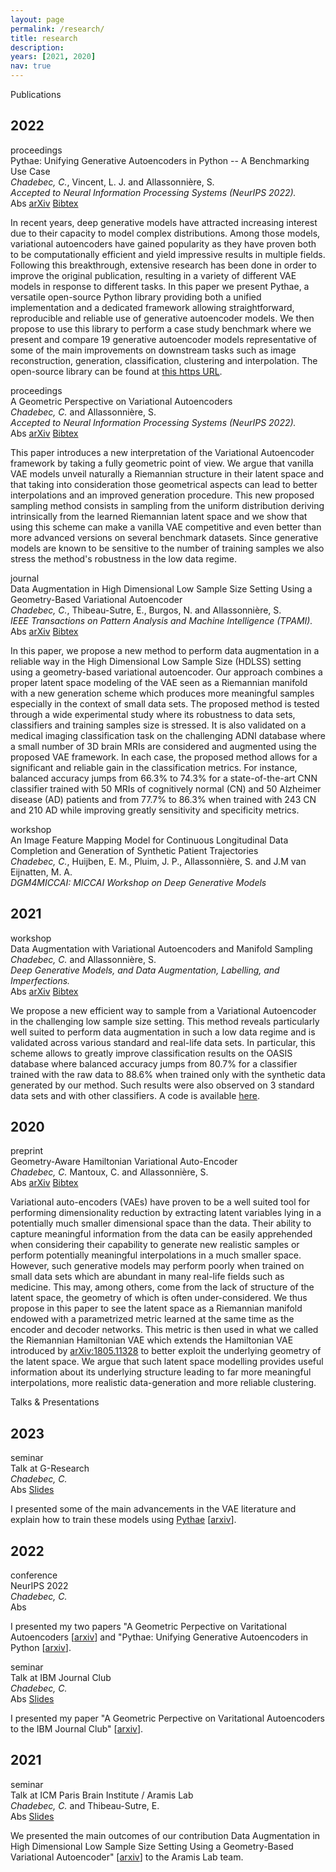 ```yaml
---
layout: page
permalink: /research/
title: research
description:
years: [2021, 2020]
nav: true
---
```


<div class="section_title">Publications</div>

<div class="publications">

  <!-- #2022 -->
  <h2 class="year">2022</h2>

  <!-- PYTHAE -->
  <div class="row">
    <div class="col-sm-2 abbr">
      <span class="badge badge-success">proceedings</span>
    </div>
    <div id="3" class="col-sm-8">
        <div class="title">Pythae: Unifying Generative Autoencoders in Python -- A Benchmarking Use Case</div>
        <div class="author">
          <em>Chadebec, C.</em>, Vincent, L. J. and Allassonnière, S.
        </div>
         <div class="book"><em>Accepted to Neural Information Processing Systems (NeurIPS 2022).</em></div>
      <div class="links">
        <a class="abstract btn btn-sm z-depth-0" role="button">
        Abs
        </a>
        <a href="http://arxiv.org/abs/{{ 2206.08309}}" class="btn btn-sm z-depth-0"   role="button" target="_blank">arXiv</a>
        <a href="{{'/assets/bibtex/chadebec2022pythae.bib' | relative_url }}"   class="btn btn-sm z-depth-0" role="button" target="_blank">Bibtex</a>
      </div>
      <div class="abstract hidden">
        <p>
          In recent years, deep generative models have attracted increasing interest due to their capacity to model complex distributions. Among those models, variational autoencoders have gained popularity as they have proven both to be computationally efficient and yield impressive results in multiple fields. Following this breakthrough, extensive research has been done in order to improve the original publication, resulting in a variety of different VAE models in response to different tasks. In this paper we present Pythae, a versatile open-source Python library providing both a unified implementation and a dedicated framework allowing straightforward, reproducible and reliable use of generative autoencoder models. We then propose to use this library to perform a case study benchmark where we present and compare 19 generative autoencoder models representative of some of the main improvements on downstream tasks such as image reconstruction, generation, classification, clustering and interpolation. The open-source library can be found at  <a href="https://github.com/clementchadebec/benchmark_VAE" target="blank">this https URL</a>.
          </p>
      </div>
    </div>
  </div>

  <!-- Geometric Perspective on VAEs -->
  <div class="row">
    <div class="col-sm-2 abbr">
      <span class="badge badge-success">proceedings</span>
    </div>
    <div id="3" class="col-sm-8">
        <div class="title">A Geometric Perspective on Variational Autoencoders</div>
        <div class="author">
          <em>Chadebec, C.</em> and Allassonnière, S.
        </div>
         <div class="book"><em>Accepted to Neural Information Processing Systems (NeurIPS 2022).</em></div>
      <div class="links">
        <a class="abstract btn btn-sm z-depth-0" role="button">
        Abs
        </a>
        <a href="https://arxiv.org/abs/2209.07370" class="btn btn-sm z-depth-0"   role="button" target="_blank">arXiv</a>
        <a href="{{'/assets/bibtex/chadebec2022geometric.bib' | relative_url }}"   class="btn btn-sm z-depth-0" role="button" target="_blank">Bibtex</a>
      </div>
      <div class="abstract hidden">
        <p>
          This paper introduces a new interpretation of the Variational Autoencoder framework by taking a fully geometric point of view. We argue that vanilla VAE models unveil naturally a Riemannian structure in their latent space and that taking into consideration those geometrical aspects can lead to better interpolations and an improved generation procedure. This new proposed sampling method consists in sampling from the uniform distribution deriving intrinsically from the learned Riemannian latent space and we show that using this scheme can make a vanilla VAE competitive and even better than more advanced versions on several benchmark datasets. Since generative models are known to be sensitive to the number of training samples we also stress the method's robustness in the low data regime.
          </p>
      </div>
    </div>
  </div>

  <!-- DA HDLSS -->
  <div class="row">
    <div class="col-sm-2 abbr">
      <span class="badge badge-secondary">journal</span>
    </div>
    <div id="3" class="col-sm-8">
        <div class="title">Data Augmentation in High Dimensional Low Sample Size  Setting Using a Geometry-Based Variational Autoencoder</div>
        <div class="author">
          <em>Chadebec, C.</em>, Thibeau-Sutre, E., Burgos, N. and Allassonnière, S.
        </div>
        <div class="book"><em>IEEE Transactions on Pattern Analysis and Machine Intelligence (TPAMI).</em></div>
      <div class="links">
        <a class="abstract btn btn-sm z-depth-0" role="button">
        Abs
        </a>
        <a href="http://arxiv.org/abs/{{ 2105.00026 }}" class="btn btn-sm z-depth-0"   role="button" target="_blank">arXiv</a>
        <a href="{{'/assets/bibtex/chadebec_data_2021.bib' | relative_url }}"   class="btn btn-sm z-depth-0" role="button" target="_blank">Bibtex</a>
      </div>
      <div class="abstract hidden">
        <p>
          In this paper, we propose a new method to perform data augmentation in a reliable way in the High Dimensional Low Sample Size (HDLSS) setting using a geometry-based variational autoencoder. Our approach combines a proper latent space modeling of the VAE seen as a Riemannian manifold with a new generation scheme which produces more meaningful samples especially in the context of small data sets. The proposed method is tested through a wide experimental study where its robustness to data sets, classifiers and training samples size is stressed. It is also validated on a medical imaging classification task on the challenging ADNI database where a small number of 3D brain MRIs are considered and augmented using the proposed VAE framework. In each case, the proposed method allows for a significant and reliable gain in the classification metrics. For instance, balanced accuracy jumps from 66.3% to 74.3% for a state-of-the-art CNN classifier trained with 50 MRIs of cognitively normal (CN) and 50 Alzheimer disease (AD) patients and from 77.7% to 86.3% when trained with 243 CN and 210 AD while improving greatly sensitivity and specificity metrics.
          </p>
      </div>
    </div>
  </div>
  <!-- LongVAE -->
  <div class="row">
    <div class="col-sm-2 abbr">
      <span class="badge badge-primary">workshop</span>
    </div>
    <div id="3" class="col-sm-8">
        <div class="title">An Image Feature Mapping Model for Continuous Longitudinal Data Completion and Generation of Synthetic Patient Trajectories	</div>
        <div class="author">
          <em>Chadebec, C.</em>, Huijben, E. M., Pluim, J. P., Allassonnière, S. and J.M van Eijnatten, M. A.
        </div>
        <div class="book"><em>DGM4MICCAI: MICCAI Workshop on Deep Generative Models</em></div>
    </div>
  </div>

  <!-- #2021 -->
  <h2 class="year">2021</h2>

  <!-- DA DALI -->
  <div class="row">
    <div class="col-sm-2 abbr">
      <span class="badge badge-primary">workshop</span>
    </div>
    <div id="3" class="col-sm-8">
        <div class="title">Data Augmentation with Variational Autoencoders and Manifold Sampling</div>
        <div class="author">
          <em>Chadebec, C.</em> and Allassonnière, S.
        </div>
       <div class="book"><em>Deep Generative Models, and Data Augmentation, Labelling, and Imperfections.</em></div>
      <div class="links">
        <a class="abstract btn btn-sm z-depth-0" role="button">
        Abs
        </a>
        <a href="http://arxiv.org/abs/{{ 2103.13751 }}" class="btn btn-sm z-depth-0"   role="button" target="_blank">arXiv</a>
        <a href="{{'/assets/bibtex/chadebec_aug_2021.bib' | relative_url }}"   class="btn btn-sm z-depth-0" role="button" target="_blank">Bibtex</a>
      </div>
      <div class="abstract hidden">
        <p>
          We propose a new efficient way to sample from a Variational Autoencoder in the challenging low sample size setting. This method reveals particularly well suited to perform data augmentation in such a low data regime and is validated across various standard and real-life data sets. In particular, this scheme allows to greatly improve classification results on the OASIS database where balanced accuracy jumps from 80.7% for a classifier trained with the raw data to 88.6% when trained only with the synthetic data generated by our method. Such results were also observed on 3 standard data sets and with other classifiers. A code is available <a href="https://github.com/clementchadebec/Data_Augmentation_with_VAE-DALI" target="blank">here</a>.
        </p>
      </div>
    </div>
  </div>


  <!-- #2020 -->
  <h2 class="year">2020</h2>

  <!-- RHVAE -->
  <div class="row">
    <div class="col-sm-2 abbr">
      <span class="badge badge-info">preprint</span>
    </div>
    <div id="3" class="col-sm-8">
        <div class="title">Geometry-Aware Hamiltonian Variational Auto-Encoder</div>
        <div class="author">
          <em>Chadebec, C.</em> Mantoux, C. and Allassonnière, S.
        </div>
      <div class="links">
        <a class="abstract btn btn-sm z-depth-0" role="button">
        Abs
        </a>
        <a href="http://arxiv.org/abs/{{ 2010.11518 }}" class="btn btn-sm z-depth-0"   role="button" target="_blank">arXiv</a>
        <a href="{{'/assets/bibtex/chadebec_geometry-aware_2020.bib' | relative_url }}"   class="btn btn-sm z-depth-0" role="button" target="_blank">Bibtex</a>
      </div>
      <div class="abstract hidden">
        <p>
          Variational auto-encoders (VAEs) have proven to be a well suited tool for performing dimensionality reduction by extracting latent variables lying in a potentially much smaller dimensional space than the data. Their ability to capture meaningful information from the data can be easily apprehended when considering their capability to generate new realistic samples or perform potentially meaningful interpolations in a much smaller space. However, such generative models may perform poorly when trained on small data sets which are abundant in many real-life fields such as medicine. This may, among others, come from the lack of structure of the latent space, the geometry of which is often under-considered. We thus propose in this paper to see the latent space as a Riemannian manifold endowed with a parametrized metric learned at the same time as the encoder and decoder networks. This metric is then used in what we called the Riemannian Hamiltonian VAE which extends the Hamiltonian VAE introduced by <a href="http://arxiv.org/abs/1805.11328">arXiv:1805.11328</a> to better exploit the underlying geometry of the latent space. We argue that such latent space modelling provides useful information about its underlying structure leading to far more meaningful interpolations, more realistic data-generation and more reliable clustering. 
          </p>
      </div>
    </div>
  </div>
</div>


<div class="section_title">Talks & Presentations</div>

<div class="publications">

  <!-- #2023 -->
  <h2 class="year">2023</h2>

  <!-- IMB -->
  <div class="row">
    <div class="col-sm-2 abbr">
      <span class="badge badge-default">seminar</span>
    </div>
    <div id="3" class="col-sm-8">
        <div class="title">Talk at G-Research  </div>
        <div class="author">
          <em>Chadebec, C.</em>
        </div>
      <div class="links">
        <a class="abstract btn btn-sm z-depth-0" role="button">
        Abs
        </a>
        <a href="{{'/assets/pdf/VAE_from_theory_to_practice.pdf' | relative_url }}"   class="btn btn-sm z-depth-0" role="button" target="_blank">Slides</a>
      </div>
      <div class="abstract hidden">
        <p>
          I presented some of the main advancements in the VAE literature and explain how to train these models using <a href="https://github.com/clementchadebec/benchmark_VAE">Pythae</a> [<a href="http://arxiv.org/abs/{{ 2206.08309 }}">arxiv</a>].
          </p>
      </div>
    </div>
  </div>
</div>

<div class="publications">
  
  <!-- #2022 -->
  <h2 class="year">2022</h2>

  <!-- NIPS -->
  <div class="row">
    <div class="col-sm-2 abbr">
      <span class="badge badge-success">conference</span>
    </div>
    <div id="3" class="col-sm-8">
        <div class="title"> NeurIPS 2022 </div>
        <div class="author">
          <em>Chadebec, C.</em>
        </div>
      <div class="links">
        <a class="abstract btn btn-sm z-depth-0" role="button">
        Abs
        </a>
      </div>
      <div class="abstract hidden">
        <p>
          I presented my two papers "A Geometric Perpective on Varitational Autoencoders [<a href="http://arxiv.org/abs/{{ 2209.07370 }}">arxiv</a>] and "Pythae: Unifying Generative Autoencoders in Python [<a href="http://arxiv.org/abs/{{ 2206.08309 }}">arxiv</a>].
          </p>
      </div>
    </div>
  </div>

  <!-- IMB -->
  <div class="row">
    <div class="col-sm-2 abbr">
      <span class="badge badge-default">seminar</span>
    </div>
    <div id="3" class="col-sm-8">
        <div class="title">Talk at IBM Journal Club  </div>
        <div class="author">
          <em>Chadebec, C.</em>
        </div>
      <div class="links">
        <a class="abstract btn btn-sm z-depth-0" role="button">
        Abs
        </a>
        <a href="{{'/assets/pdf/Geometric_perspective_on_vae_IBM.pdf' | relative_url }}"   class="btn btn-sm z-depth-0" role="button" target="_blank">Slides</a>
      </div>
      <div class="abstract hidden">
        <p>
          I presented my paper "A Geometric Perpective on Varitational Autoencoders to the IBM Journal Club" [<a href="http://arxiv.org/abs/{{ 2209.07370 }}">arxiv</a>].
          </p>
      </div>
    </div>
  </div>
</div>



<div class="publications">

  
  <!-- #2021 -->
  <h2 class="year">2021</h2>

  <!-- ICM / ARAMIS -->
  <div class="row">
    <div class="col-sm-2 abbr">
      <span class="badge badge-default">seminar</span>
    </div>
    <div id="3" class="col-sm-8">
        <div class="title">Talk at ICM Paris Brain Institute / Aramis Lab  </div>
        <div class="author">
          <em>Chadebec, C.</em> and Thibeau-Sutre, E.
        </div>
      <div class="links">
        <a class="abstract btn btn-sm z-depth-0" role="button">
        Abs
        </a>
        <a href="{{'/assets/pdf/Presentation_ICM_28_05_21.pdf' | relative_url }}"   class="btn btn-sm z-depth-0" role="button" target="_blank">Slides</a>
      </div>
      <div class="abstract hidden">
        <p>
          We presented the main outcomes of our contribution Data Augmentation in High Dimensional Low Sample Size  Setting Using a Geometry-Based Variational Autoencoder" [<a href="http://arxiv.org/abs/{{ 2105.00026 }}">arxiv</a>] to the Aramis Lab team.
          </p>
      </div>
    </div>
  </div>
</div>




